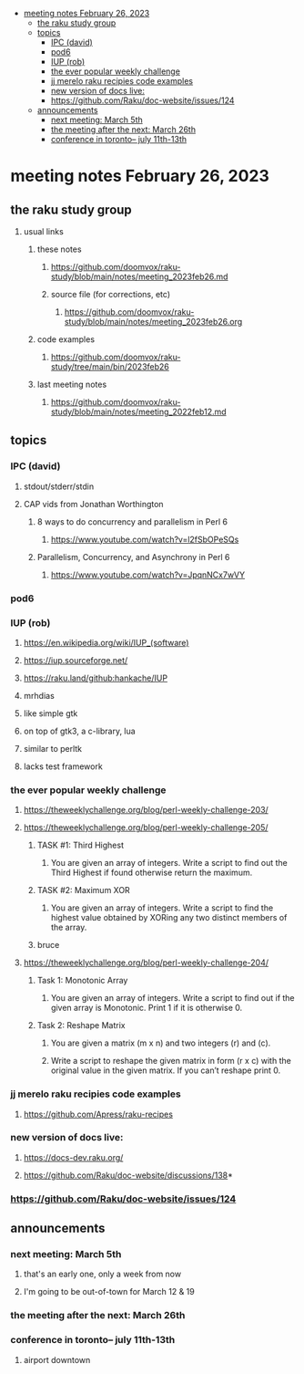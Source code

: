 - [meeting notes February 26, 2023](#org4fd3800)
  - [the raku study group](#org3a03d5e)
  - [topics](#org87c3159)
    - [IPC (david)](#orgefb1bf9)
    - [pod6](#orgd7e0070)
    - [IUP (rob)](#orge793439)
    - [the ever popular weekly challenge](#org0bccdfd)
    - [jj merelo raku recipies code examples](#orgc03ccdd)
    - [new version of docs live:](#org66a07f7)
    - [<https://github.com/Raku/doc-website/issues/124>](#orgb10990a)
  - [announcements](#org869a9fc)
    - [next meeting: March 5th](#org62f0d86)
    - [the meeting after the next: March 26th](#orgb5fa146)
    - [conference in toronto&#x2013; july 11th-13th](#org3850f82)


<a id="org4fd3800"></a>

# meeting notes February 26, 2023


<a id="org3a03d5e"></a>

## the raku study group

1.  usual links

    1.  these notes
    
        1.  <https://github.com/doomvox/raku-study/blob/main/notes/meeting_2023feb26.md>
        
        2.  source file (for corrections, etc)
        
            1.  <https://github.com/doomvox/raku-study/blob/main/notes/meeting_2023feb26.org>
    
    2.  code examples
    
        1.  <https://github.com/doomvox/raku-study/tree/main/bin/2023feb26>
    
    3.  last meeting notes
    
        1.  <https://github.com/doomvox/raku-study/blob/main/notes/meeting_2022feb12.md>


<a id="org87c3159"></a>

## topics


<a id="orgefb1bf9"></a>

### IPC (david)

1.  stdout/stderr/stdin

2.  CAP vids from Jonathan Worthington

    1.  8 ways to do concurrency and parallelism in Perl 6
    
        1.  <https://www.youtube.com/watch?v=l2fSbOPeSQs>
    
    2.  Parallelism, Concurrency, and Asynchrony in Perl 6
    
        1.  <https://www.youtube.com/watch?v=JpqnNCx7wVY>


<a id="orgd7e0070"></a>

### pod6


<a id="orge793439"></a>

### IUP (rob)

1.  <https://en.wikipedia.org/wiki/IUP_(software)>

2.  <https://iup.sourceforge.net/>

3.  <https://raku.land/github:hankache/IUP>

1.  mrhdias

2.  like simple gtk

3.  on top of gtk3, a c-library, lua

4.  similar to perltk

5.  lacks test framework


<a id="org0bccdfd"></a>

### the ever popular weekly challenge

1.  <https://theweeklychallenge.org/blog/perl-weekly-challenge-203/>

2.  <https://theweeklychallenge.org/blog/perl-weekly-challenge-205/>

    1.  TASK #1: Third Highest
    
        1.  You are given an array of integers. Write a script to find out the Third Highest if found otherwise return the maximum.
    
    2.  TASK #2: Maximum XOR
    
        1.  You are given an array of integers. Write a script to find the highest value obtained by XORing any two distinct members of the array.
    
    3.  bruce

3.  <https://theweeklychallenge.org/blog/perl-weekly-challenge-204/>

    1.  Task 1: Monotonic Array
    
        1.  You are given an array of integers. Write a script to find out if the given array is Monotonic. Print 1 if it is otherwise 0.
    
    2.  Task 2: Reshape Matrix
    
        1.  You are given a matrix (m x n) and two integers (r) and (c).
        
        2.  Write a script to reshape the given matrix in form (r x c) with the original value in the given matrix. If you can’t reshape print 0.


<a id="orgc03ccdd"></a>

### jj merelo raku recipies code examples

1.  <https://github.com/Apress/raku-recipes>


<a id="org66a07f7"></a>

### new version of docs live:

1.  <https://docs-dev.raku.org/>

2.  <https://github.com/Raku/doc-website/discussions/138>\*


<a id="orgb10990a"></a>

### <https://github.com/Raku/doc-website/issues/124>


<a id="org869a9fc"></a>

## announcements


<a id="org62f0d86"></a>

### next meeting: March 5th

1.  that's an early one, only a week from now

2.  I'm going to be out-of-town for March 12 & 19


<a id="orgb5fa146"></a>

### the meeting after the next: March 26th


<a id="org3850f82"></a>

### conference in toronto&#x2013; july 11th-13th

1.  airport downtown
